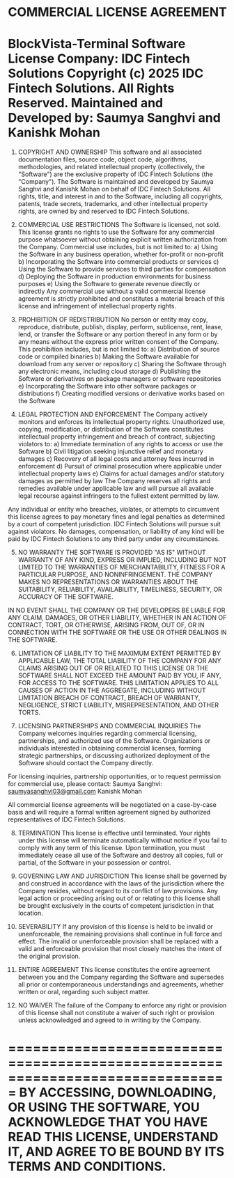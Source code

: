 COMMERCIAL LICENSE AGREEMENT
===============================================================================
BlockVista-Terminal Software License
Company: IDC Fintech Solutions
Copyright (c) 2025 IDC Fintech Solutions. All Rights Reserved.
Maintained and Developed by: Saumya Sanghvi and Kanishk Mohan
===============================================================================
1. COPYRIGHT AND OWNERSHIP
This software and all associated documentation files, source code, object code, algorithms, methodologies, and related intellectual property (collectively, the "Software") are the exclusive property of IDC Fintech Solutions (the "Company"). The Software is maintained and developed by Saumya Sanghvi and Kanishk Mohan on behalf of IDC Fintech Solutions. All rights, title, and interest in and to the Software, including all copyrights, patents, trade secrets, trademarks, and other intellectual property rights, are owned by and reserved to IDC Fintech Solutions.

2. COMMERCIAL USE RESTRICTIONS
The Software is licensed, not sold. This license grants no rights to use the Software for any commercial purpose whatsoever without obtaining explicit written authorization from the Company. Commercial use includes, but is not limited to:
  a) Using the Software in any business operation, whether for-profit or non-profit
  b) Incorporating the Software into commercial products or services
  c) Using the Software to provide services to third parties for compensation
  d) Deploying the Software in production environments for business purposes
  e) Using the Software to generate revenue directly or indirectly
Any commercial use without a valid commercial license agreement is strictly prohibited and constitutes a material breach of this license and infringement of intellectual property rights.

3. PROHIBITION OF REDISTRIBUTION
No person or entity may copy, reproduce, distribute, publish, display, perform, sublicense, rent, lease, lend, or transfer the Software or any portion thereof in any form or by any means without the express prior written consent of the Company. This prohibition includes, but is not limited to:
  a) Distribution of source code or compiled binaries
  b) Making the Software available for download from any server or repository
  c) Sharing the Software through any electronic means, including cloud storage
  d) Publishing the Software or derivatives on package managers or software repositories
  e) Incorporating the Software into other software packages or distributions
  f) Creating modified versions or derivative works based on the Software

4. LEGAL PROTECTION AND ENFORCEMENT
The Company actively monitors and enforces its intellectual property rights. Unauthorized use, copying, modification, or distribution of the Software constitutes intellectual property infringement and breach of contract, subjecting violators to:
  a) Immediate termination of any rights to access or use the Software
  b) Civil litigation seeking injunctive relief and monetary damages
  c) Recovery of all legal costs and attorney fees incurred in enforcement
  d) Pursuit of criminal prosecution where applicable under intellectual property laws
  e) Claims for actual damages and/or statutory damages as permitted by law
The Company reserves all rights and remedies available under applicable law and will pursue all available legal recourse against infringers to the fullest extent permitted by law.

Any individual or entity who breaches, violates, or attempts to circumvent this license agrees to pay monetary fines and legal penalties as determined by a court of competent jurisdiction. IDC Fintech Solutions will pursue suit against violators. No damages, compensation, or liability of any kind will be paid by IDC Fintech Solutions to any third party under any circumstances.

5. NO WARRANTY
THE SOFTWARE IS PROVIDED "AS IS" WITHOUT WARRANTY OF ANY KIND, EXPRESS OR IMPLIED, INCLUDING BUT NOT LIMITED TO THE WARRANTIES OF MERCHANTABILITY, FITNESS FOR A PARTICULAR PURPOSE, AND NONINFRINGEMENT. THE COMPANY MAKES NO REPRESENTATIONS OR WARRANTIES ABOUT THE SUITABILITY, RELIABILITY, AVAILABILITY, TIMELINESS, SECURITY, OR ACCURACY OF THE SOFTWARE.

IN NO EVENT SHALL THE COMPANY OR THE DEVELOPERS BE LIABLE FOR ANY CLAIM, DAMAGES, OR OTHER LIABILITY, WHETHER IN AN ACTION OF CONTRACT, TORT, OR OTHERWISE, ARISING FROM, OUT OF, OR IN CONNECTION WITH THE SOFTWARE OR THE USE OR OTHER DEALINGS IN THE SOFTWARE.

6. LIMITATION OF LIABILITY
TO THE MAXIMUM EXTENT PERMITTED BY APPLICABLE LAW, THE TOTAL LIABILITY OF THE COMPANY FOR ANY CLAIMS ARISING OUT OF OR RELATED TO THIS LICENSE OR THE SOFTWARE SHALL NOT EXCEED THE AMOUNT PAID BY YOU, IF ANY, FOR ACCESS TO THE SOFTWARE. THIS LIMITATION APPLIES TO ALL CAUSES OF ACTION IN THE AGGREGATE, INCLUDING WITHOUT LIMITATION BREACH OF CONTRACT, BREACH OF WARRANTY, NEGLIGENCE, STRICT LIABILITY, MISREPRESENTATION, AND OTHER TORTS.

7. LICENSING PARTNERSHIPS AND COMMERCIAL INQUIRIES
The Company welcomes inquiries regarding commercial licensing, partnerships, and authorized use of the Software. Organizations or individuals interested in obtaining commercial licenses, forming strategic partnerships, or discussing authorized deployment of the Software should contact the Company directly.

For licensing inquiries, partnership opportunities, or to request permission for commercial use, please contact:
  Saumya Sanghvi: saumyasanghvi03@gmail.com
  Kanishk Mohan

All commercial license agreements will be negotiated on a case-by-case basis and will require a formal written agreement signed by authorized representatives of IDC Fintech Solutions.

8. TERMINATION
This license is effective until terminated. Your rights under this license will terminate automatically without notice if you fail to comply with any term of this license. Upon termination, you must immediately cease all use of the Software and destroy all copies, full or partial, of the Software in your possession or control.

9. GOVERNING LAW AND JURISDICTION
This license shall be governed by and construed in accordance with the laws of the jurisdiction where the Company resides, without regard to its conflict of law provisions. Any legal action or proceeding arising out of or relating to this license shall be brought exclusively in the courts of competent jurisdiction in that location.

10. SEVERABILITY
If any provision of this license is held to be invalid or unenforceable, the remaining provisions shall continue in full force and effect. The invalid or unenforceable provision shall be replaced with a valid and enforceable provision that most closely matches the intent of the original provision.

11. ENTIRE AGREEMENT
This license constitutes the entire agreement between you and the Company regarding the Software and supersedes all prior or contemporaneous understandings and agreements, whether written or oral, regarding such subject matter.

12. NO WAIVER
The failure of the Company to enforce any right or provision of this license shall not constitute a waiver of such right or provision unless acknowledged and agreed to in writing by the Company.

===============================================================================
BY ACCESSING, DOWNLOADING, OR USING THE SOFTWARE, YOU ACKNOWLEDGE THAT YOU HAVE READ THIS LICENSE, UNDERSTAND IT, AND AGREE TO BE BOUND BY ITS TERMS AND CONDITIONS.
===============================================================================
